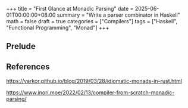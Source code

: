 +++
title = "First Glance at Monadic Parsing"
date = 2025-06-01T00:00:00+08:00
summary = "Write a parser combinator in Haskell"
math = false
draft = true
categories = ["Compilers"]
tags = ["Haskell", "Functional Programming", "Monad"]
+++

## Prelude



## References

https://varkor.github.io/blog/2019/03/28/idiomatic-monads-in-rust.html

https://www.inori.moe/2022/02/13/compiler-from-scratch-monadic-parsing/